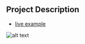 ## Project Description

* [live example](https://learning-zone.github.io/website-templates/lazydays/)

![alt text](https://github.com/learning-zone/Website-Templates/blob/master/assets/lazydays.png "lazydays")
